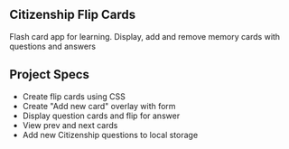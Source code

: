## Citizenship Flip Cards

Flash card app for learning. Display, add and remove memory cards with questions and answers

## Project Specs

- Create flip cards using CSS
- Create "Add new card" overlay with form
- Display question cards and flip for answer
- View prev and next cards
- Add new Citizenship questions to local storage

